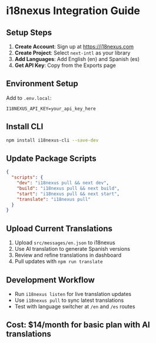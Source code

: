 # i18nexus Integration Guide

## Setup Steps

1. **Create Account**: Sign up at https://i18nexus.com
2. **Create Project**: Select `next-intl` as your library
3. **Add Languages**: Add English (en) and Spanish (es)
4. **Get API Key**: Copy from the Exports page

## Environment Setup

Add to `.env.local`:
```
I18NEXUS_API_KEY=your_api_key_here
```

## Install CLI

```bash
npm install i18nexus-cli --save-dev
```

## Update Package Scripts

```json
{
  "scripts": {
    "dev": "i18nexus pull && next dev",
    "build": "i18nexus pull && next build",
    "start": "i18nexus pull && next start",
    "translate": "i18nexus pull"
  }
}
```

## Upload Current Translations

1. Upload `src/messages/en.json` to i18nexus
2. Use AI translation to generate Spanish versions
3. Review and refine translations in dashboard
4. Pull updates with `npm run translate`

## Development Workflow

- Run `i18nexus listen` for live translation updates
- Use `i18nexus pull` to sync latest translations
- Test with language switcher at `/en` and `/es` routes

## Cost: $14/month for basic plan with AI translations